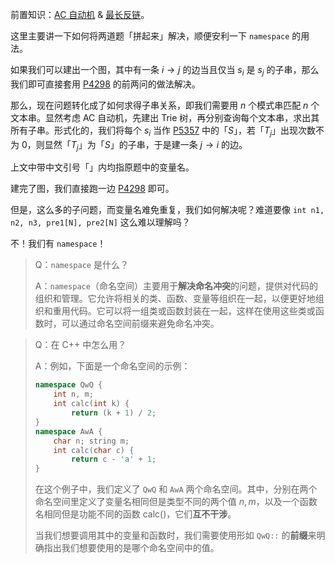 前置知识：[AC 自动机](/problem/P5357) & [最长反链](/problem/P4298)。

这里主要讲一下如何将两道题「拼起来」解决，顺便安利一下 `namespace` 的用法。

如果我们可以建出一个图，其中有一条 $i\to j$ 的边当且仅当 $s_i$ 是 $s_j$ 的子串，那么我们即可直接套用 [P4298](/problem/P4298) 的前两问的做法解决。

那么，现在问题转化成了如何求得子串关系，即我们需要用 $n$ 个模式串匹配 $n$ 个文本串。显然考虑 AC 自动机，先建出 Trie 树，再分别查询每个文本串，求出其所有子串。形式化的，我们将每个 $s_i$ 当作 [P5357](/problem/P5357) 中的「$S$」，若「$T_j$」出现次数不为 $0$，则显然「$T_j$」为「$S$」的子串，于是建一条 $j\to i$ 的边。

上文中带中文引号「」内均指原题中的变量名。

建完了图，我们直接跑一边 [P4298](/problem/P4298) 即可。

但是，这么多的子问题，而变量名难免重复，我们如何解决呢？难道要像 `int n1, n2, n3, pre1[N], pre2[N]` 这么难以理解吗？

不！我们有 `namespace`！

> Q：`namespace` 是什么？
>
> A：`namespace`（命名空间）主要用于**解决命名冲突**的问题，提供对代码的组织和管理。它允许将相关的类、函数、变量等组织在一起，以便更好地组织和重用代码。它可以将一组类或函数封装在一起，这样在使用这些类或函数时，可以通过命名空间前缀来避免命名冲突。

> Q：在 C++ 中怎么用？
> 
> A：例如，下面是一个命名空间的示例：
> 
> ```cpp
> namespace QwQ {  
>     int n, m;
>     int calc(int k) {
>         return (k + 1) / 2;
> }  
> namespace AwA {  
>     char n; string m;
>     int calc(char c) {
>         return c - 'a' + 1;
> }  
> ```
> 
> 在这个例子中，我们定义了 `QwQ` 和 `AwA` 两个命名空间。其中，分别在两个命名空间里定义了变量名相同但是类型不同的两个值 $n,m$，以及一个函数名相同但是功能不同的函数 $\text{calc}()$，它们**互不干涉**。
> 
> 当我们想要调用其中的变量和函数时，我们需要使用形如 `QwQ::` 的**前缀**来明确指出我们想要使用的是哪个命名空间中的值。